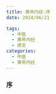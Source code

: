 ```yaml
---
title: 黄帝内经-序
date: 2024/06/21

tags:
  - 中医
  - 黄帝内经
  - 原文
categories:
  - 中医
  - 黄帝内经    
---
```


### 序